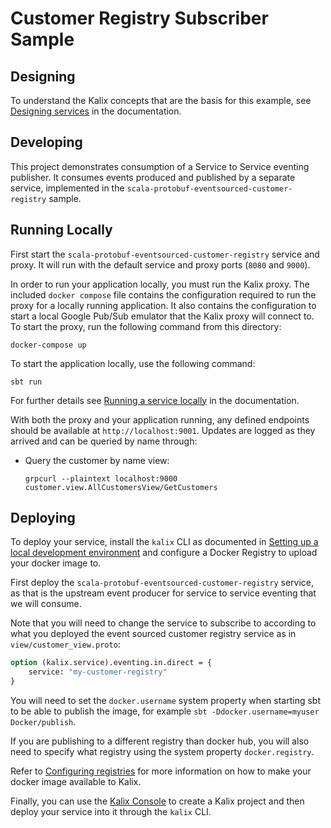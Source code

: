 # Customer Registry Subscriber Sample

## Designing

To understand the Kalix concepts that are the basis for this example, see [Designing services](https://docs.kalix.io/services/development-process.html) in the documentation.


## Developing

This project demonstrates consumption of a Service to Service eventing publisher. It consumes events produced and published
by a separate service, implemented in the `scala-protobuf-eventsourced-customer-registry` sample.

## Running Locally

First start the `scala-protobuf-eventsourced-customer-registry` service and proxy. It will run with the default service and proxy ports (`8080` and `9000`).

In order to run your application locally, you must run the Kalix proxy. The included `docker compose` file contains the configuration required to run the proxy for a locally running application.
It also contains the configuration to start a local Google Pub/Sub emulator that the Kalix proxy will connect to.
To start the proxy, run the following command from this directory:

```shell
docker-compose up
```

To start the application locally, use the following command:

```
sbt run
```

For further details see [Running a service locally](https://docs.kalix.io/developing/running-service-locally.html) in the documentation.

With both the proxy and your application running, any defined endpoints should be available at `http://localhost:9001`.
Updates are logged as they arrived and can be queried by name through:


* Query the customer by name view:
  ```shell
  grpcurl --plaintext localhost:9000 customer.view.AllCustomersView/GetCustomers
  ```

## Deploying

To deploy your service, install the `kalix` CLI as documented in
[Setting up a local development environment](https://docs.kalix.io/setting-up/)
and configure a Docker Registry to upload your docker image to.

First deploy the `scala-protobuf-eventsourced-customer-registry` service, as that is the upstream event producer for service to service eventing
that we will consume.

Note that you will need to change the service to subscribe to according to what you deployed the event sourced customer 
registry service as in `view/customer_view.proto`: 

```protobuf
option (kalix.service).eventing.in.direct = {
    service: "my-customer-registry"
}
```

You will need to set the `docker.username` system property when starting sbt to be able to publish the image, for example `sbt -Ddocker.username=myuser Docker/publish`.

If you are publishing to a different registry than docker hub, you will also need to specify what registry using the system property `docker.registry`.

Refer to
[Configuring registries](https://docs.kalix.io/projects/container-registries.html)
for more information on how to make your docker image available to Kalix.

Finally, you can use the [Kalix Console](https://console.kalix.io)
to create a Kalix project and then deploy your service into it
through the `kalix` CLI. 
